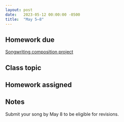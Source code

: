 ```yaml
---
layout: post
date:   2023-05-12 00:00:00 -0500
title:  "May 5–8"
---
```


## Homework due

[Songwriting composition project](https://gmuedu-my.sharepoint.com/:b:/g/personal/mlavengo_gmu_edu/EQXt8bU-pYpMvEC77ZwlMkEBamETDLnvOG28Pq7VYXH_iA?e=eTgPC7)

## Class topic



## Homework assigned



## Notes

Submit your song by May 8 to be eligible for revisions. 